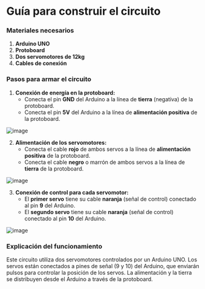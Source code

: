 # Guía para construir el circuito

### Materiales necesarios
1. **Arduino UNO**
2. **Protoboard** 
3. **Dos servomotores de 12kg**
4. **Cables de conexión**

### Pasos para armar el circuito
1. **Conexión de energía en la protoboard:**
   - Conecta el pin **GND** del Arduino a la línea de **tierra** (negativa) de la protoboard.
   - Conecta el pin **5V** del Arduino a la línea de **alimentación positiva** de la protoboard.
   
![image](https://github.com/user-attachments/assets/fbde1871-88b7-41ce-b500-045353d37471)

2. **Alimentación de los servomotores:**
   - Conecta el cable **rojo** de ambos servos a la línea de **alimentación positiva** de la protoboard.
   - Conecta el cable **negro** o marrón de ambos servos a la línea de **tierra** de la protoboard.
   
![image](https://github.com/user-attachments/assets/30602292-89cf-48ec-92ad-d2fa2ee98c70)

3. **Conexión de control para cada servomotor:**
   - El **primer servo** tiene su cable **naranja** (señal de control) conectado al pin **9** del Arduino.
   - El **segundo servo** tiene su cable **naranja** (señal de control) conectado al pin **10** del Arduino.
   
![image](https://github.com/user-attachments/assets/663a5f27-fe69-47f0-895e-d3a1f703e53d)

### Explicación del funcionamiento
Este circuito utiliza dos servomotores controlados por un Arduino UNO. Los servos están conectados a pines de señal (9 y 10) del Arduino, que enviarán pulsos para controlar la posición de los servos. La alimentación y la tierra se distribuyen desde el Arduino a través de la protoboard.
